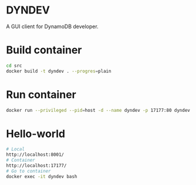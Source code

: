 # DYNDEV

A GUI client for DynamoDB developer.

# Build container

```bash
cd src
docker build -t dyndev . --progres=plain
```

# Run container

```bash
docker run --privileged --pid=host -d --name dyndev -p 17177:80 dyndev
```

# Hello-world

```bash
# Local
http://localhost:8001/
# Container
http://localhost:17177/
# Go to container
docker exec -it dyndev bash
```
